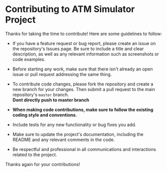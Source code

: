 # Contributing to ATM Simulator Project

Thanks for taking the time to contribute! Here are some guidelines to follow:

- If you have a feature request or bug report, please create an issue on the repository's Issues page. Be sure to include a title and clear description, as well as any relevant information such as screenshots or code examples.

- Before starting any work, make sure that there isn't already an open issue or pull request addressing the same thing.

- To contribute code changes, please fork the repository and create a new branch for your changes. Then submit a pull request to the main repository's `master` branch.
<b><br>Dont directly push to master branch</b>

- <b>When making code contributions, make sure to follow the existing coding style and conventions.</b>

- Include tests for any new functionality or bug fixes you add.

- Make sure to update the project's documentation, including the README and any relevant comments in the code.

- Be respectful and professional in all communications and interactions related to the project.

Thanks again for your contributions!

